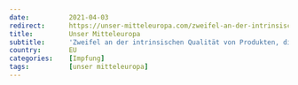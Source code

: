 ```yaml
---
date:          2021-04-03
redirect:      https://unser-mitteleuropa.com/zweifel-an-der-intrinsischen-qualitaet-von-produkten-die-als-anti-covid-impfstoffe-praesentiert-werden/
title:         Unser Mitteleuropa
subtitle:      'Zweifel an der intrinsischen Qualität von Produkten, die als Anti-Covid-Impfstoffe präsentiert werden'
country:       EU
categories:    [Impfung]
tags:          [unser mitteleuropa]
---
```

